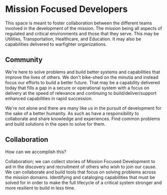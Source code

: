 # Mission Focused Developers

This space is meant to foster collaboration between the different teams involved in the development of the mission. The mission being all aspects of regulated and critical environments and those that they serve. This may be Utilities, Transportation, Healthcare, and Education. It may also be capabilities delivered to warfighter organizations.

## Community

We're here to solve problems and build better systems and capabilities that improve the lives of others. We don't bike-shed on the minutia and instead focus our efforts to build a better future. That may be a capability delivered today that fills a gap in a secure or operational system with a focus on delivery at the speed of relevance and continuing to build/deliver/support enhanced capabilities in rapid succession. 

We're not alone and there are many like us in the pursuit of development for the sake of a better humanity. As such as have a responsibility to collaborate and share knowledge and experiences. Find common problems and build solutions in the open to solve for them. 

## Collaboration

How can we accomplish this?

Collaboration; we can collect stories of Mission Focused Development to aid in the discovery and recruitment of others who wish to join our cause. We can collaborate and build tools that focus on solving problems across the mission domains. Identifying and cataloging capabilities that must be solved for in order to make the full lifecycle of a critical system stronger and more resilient to build in less time. 
